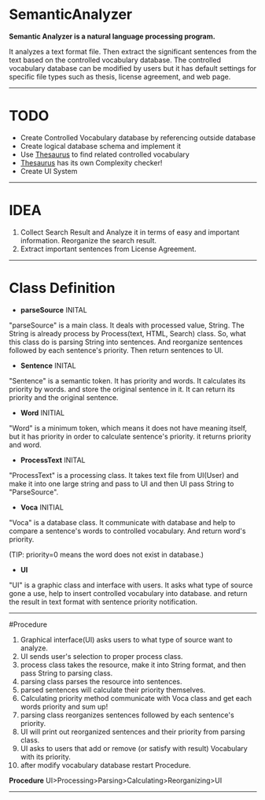 # SemanticAnalyzer
**Semantic Analyzer is a natural language processing program.**


It analyzes a text format file. Then extract the significant sentences from the text based on the controlled vocabulary database. The controlled vocabulary database can be modified by users but it has default settings for specific file types such as thesis, license agreement, and web page.

---

# TODO
- Create Controlled Vocabulary database by referencing outside database
- Create logical database schema and implement it
- Use [Thesaurus](http://www.thesaurus.com) to find related controlled vocabulary
- [Thesaurus](http://www.thesaurus.com) has its own Complexity checker!
- Create UI System

---

# IDEA
1. Collect Search Result and Analyze it in terms of easy and important information. Reorganize the search result.
2. Extract important sentences from License Agreement.

---

# Class Definition
- **parseSource** INITAL

"parseSource" is a main class. It deals with processed value, String. The String is already process by Process<Resource>(text, HTML, Search) class. So, what this class do is parsing String into sentences. And reorganize sentences followed by each sentence's priority. Then return sentences to UI.

- **Sentence** INITAL

"Sentence" is a semantic token. It has priority and words. It calculates its priority by words. and store the original sentence in it. It can return its priority and the original sentence.

- **Word** INITIAL

"Word" is a minimum token, which means it does not have meaning itself, but it has priority in order to calculate sentence's priority. it returns priority and word.

- **ProcessText** INITAL

"ProcessText" is a processing class. It takes text file from UI(User) and make it into one large string and pass to UI and then UI pass String to "ParseSource".

- **Voca** INITIAL

"Voca" is a database class. It communicate with database and help to compare a sentence's words to controlled vocabulary. And return word's priority. 

(TIP: priority=0 means the word does not exist in database.)

- **UI**

"UI" is a graphic class and interface with users. It asks what type of source gone a use, help to insert controlled vocabulary into database. and return the result in text format with sentence priority notification.

---

#Procedure
1. Graphical interface(UI) asks users to what type of source want to analyze.
2. UI sends user's selection to proper process class.
3. process class takes the resource, make it into String format, and then pass String to parsing class.
4. parsing class parses the resource into sentences.
5. parsed sentences will calculate their priority themselves. 
6. Calculating priority method communicate with Voca class and get each words priority and sum up!
7. parsing class reorganizes sentences followed by each sentence's priority.
8. UI will print out reorganized sentences and their priority from parsing class.
9. UI asks to users that add or remove (or satisfy with result) Vocabulary with its priority.
10. after modify vocabulary database restart Procedure.

__Procedure__
UI>Processing>Parsing>Calculating>Reorganizing>UI

---


